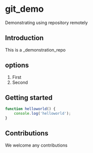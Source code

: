 # git_demo
Demonstrating using repository remotely
## Introduction
This is a _demonstration_repo

## options
1. First
2. Second


## Getting started
```javascript
function helloworld() {
    console.log('helloworld');
}
```
## Contributions

We welcome any contributions
